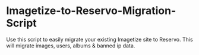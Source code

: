 # Imagetize-to-Reservo-Migration-Script
Use this script to easily migrate your existing Imagetize site to Reservo. This will migrate images, users, albums &amp; banned ip data.
